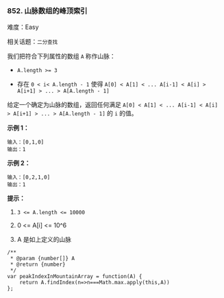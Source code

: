 ### 852. 山脉数组的峰顶索引

难度：Easy

相关话题：`二分查找`

我们把符合下列属性的数组 `A` 称作山脉：




* `A.length >= 3`

* 存在  `0 < i< A.length - 1`  使得 `A[0] < A[1] < ... A[i-1] < A[i] > A[i+1] > ... > A[A.length - 1]`





给定一个确定为山脉的数组，返回任何满足 `A[0] < A[1] < ... A[i-1] < A[i] > A[i+1] > ... > A[A.length - 1]` 的  `i` 的值。







**示例 1：** 



```
输入：[0,1,0]
输出：1
```


**示例 2：** 



```
输入：[0,2,1,0]
输出：1
```






**提示：** 




1.  `3 <= A.length <= 10000` 

2. 0 <= A[i] <= 10^6

3. A 是如上定义的山脉








```
/**
 * @param {number[]} A
 * @return {number}
 */
var peakIndexInMountainArray = function(A) {
    return A.findIndex(n=>n===Math.max.apply(this,A))
};
```

